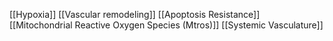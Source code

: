 [[Hypoxia]]
[[Vascular remodeling]]
[[Apoptosis Resistance]]
[[Mitochondrial Reactive Oxygen Species (Mtros)]]
[[Systemic Vasculature]]

